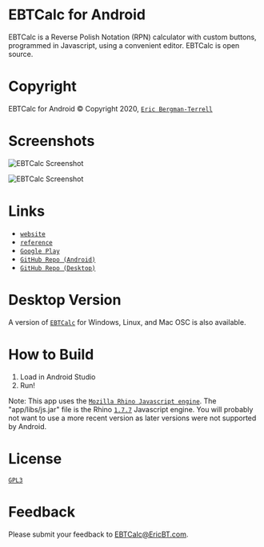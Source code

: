 # EBTCalc for Android

EBTCalc is a Reverse Polish Notation (RPN) calculator with custom buttons, programmed in Javascript, using a convenient editor. EBTCalc is open source.

# Copyright

EBTCalc for Android &#169; Copyright 2020, [`Eric Bergman-Terrell`](https://www.ericbt.com)

# Screenshots

![`EBTCalc Screenshot`](https://ericbt.com/artwork/EBTCalc/main_screen.png "EBTCalc Screenshot, Main Window")

![`EBTCalc Screenshot`](https://ericbt.com/artwork/EBTCalc/add_custom_button_1.png "EBTCalc Screenshot, Edit Window")

# Links

* [`website`](https://ericbt.com/ebtcalc)
* [`reference`](https://ericbt.com/ebtcalc/reference)
* [`Google Play`](https://play.google.com/store/apps/details?id=com.ericbt.rpncalcpaid)
* [`GitHub Repo (Android)`](https://github.com/EricTerrell/EBTCalc.Android)
* [`GitHub Repo (Desktop)`](https://github.com/EricTerrell/EBTCalc)

# Desktop Version

A version of [`EBTCalc`](https://github.com/EricTerrell/EBTCalc) for Windows, Linux, and Mac OSC is also available.

# How to Build

1.  Load in Android Studio
2.  Run!

Note: This app uses the [`Mozilla Rhino Javascript engine`](https://developer.mozilla.org/en-US/docs/Mozilla/Projects/Rhino).
The "app/libs/js.jar" file is the Rhino [`1.7.7`](https://github.com/mozilla/rhino/releases/download/Rhino1_7_7_RELEASE/rhino1.7.7.zip) Javascript engine.
You will probably not want to use a more recent version as later versions were not supported by Android.

# License

[`GPL3`](https://www.gnu.org/licenses/gpl-3.0.en.html)

# Feedback

Please submit your feedback to EBTCalc@EricBT.com.